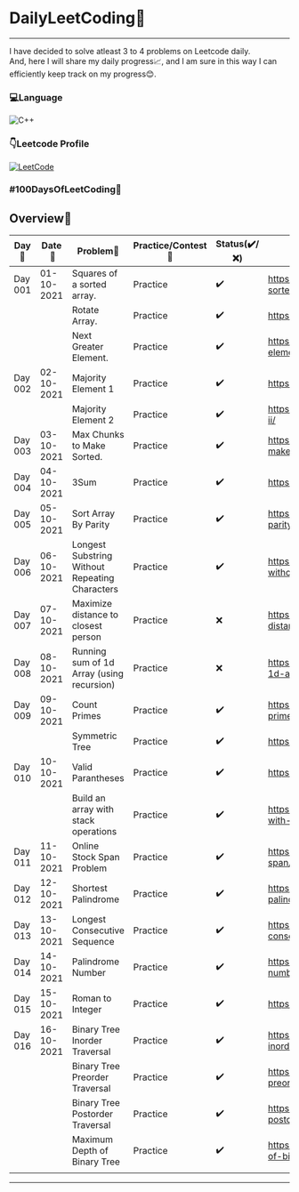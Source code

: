 # DailyLeetCoding🚀

 

--------


I have decided to solve atleast 3 to 4 problems on Leetcode daily.<br>
And, here I will share my daily progress📈,
 and I am sure in this way I can efficiently keep track on my progress😊.

### 💻Language
![C++](https://img.shields.io/badge/C%2B%2B-00599C?style=for-the-badge&logo=c%2B%2B&logoColor=white)

### 👇Leetcode Profile
<a href="https://leetcode.com/jyotikm1801/"><img alt="LeetCode" src="https://img.shields.io/badge/LeetCode-black?style=flat-square&logo=leetcode"></a>




### #100DaysOfLeetCoding🤘
## Overview:memo:

|**Day:pushpin:**|**Date &nbsp;:calendar:**|**Problem🧩**|**Practice/Contest🚨**|**Status(✔️/❌)**|**Reference Links :link:**|
|------|----------------------------|------------------------------------------|----------------------------------|----|------------------------------------------
|Day 001| 01-10-2021 | Squares of a sorted array.  | Practice  |✔️ | https://leetcode.com/problems/squares-of-a-sorted-array/
|       | | Rotate Array.  | Practice |✔️ | https://leetcode.com/problems/rotate-array/
|       | | Next Greater Element.  | Practice  |✔️ | https://leetcode.com/problems/next-greater-element-iii/
|Day 002| 02-10-2021 | Majority Element 1  | Practice  |✔️ | https://leetcode.com/problems/majority-element/
|| | Majority Element 2   | Practice |✔️ | https://leetcode.com/problems/majority-element-ii/
|Day 003| 03-10-2021 | Max Chunks to Make Sorted.  | Practice |✔️ | https://leetcode.com/problems/max-chunks-to-make-sorted/
|Day 004| 04-10-2021 | 3Sum  | Practice |✔️ | https://leetcode.com/problems/3sum/submissions/
|Day 005| 05-10-2021 | Sort Array By Parity  | Practice |✔️ | https://leetcode.com/problems/sort-array-by-parity/
|Day 006| 06-10-2021 | Longest Substring Without Repeating Characters  | Practice |✔️ | https://leetcode.com/problems/longest-substring-without-repeating-characters/
|Day 007| 07-10-2021 | Maximize distance to closest person  | Practice | ❌|https://leetcode.com/problems/maximize-distance-to-closest-person/submissions/
|Day 008| 08-10-2021 | Running sum of 1d Array (using recursion)  | Practice  |❌ | https://leetcode.com/problems/running-sum-of-1d-array/submissions/
|Day 009| 09-10-2021 | Count Primes  | Practice |✔️ | https://leetcode.com/problems/count-primes/submissions/
|| | Symmetric Tree  | Practice |✔️ | https://leetcode.com/problems/symmetric-tree/
|Day 010| 10-10-2021 | Valid Parantheses  | Practice |✔️| https://leetcode.com/problems/valid-parentheses/
| | | Build an array with stack operations  | Practice |✔️|https://leetcode.com/problems/build-an-array-with-stack-operations/
|Day 011| 11-10-2021 | Online Stock Span Problem  | Practice |✔️|https://leetcode.com/problems/online-stock-span/
|Day 012|12-10-2021 | Shortest Palindrome  | Practice  |✔️|https://leetcode.com/problems/shortest-palindrome/
|Day 013|13-10-2021 | Longest Consecutive Sequence  | Practice |✔️|https://leetcode.com/problems/longest-consecutive-sequence/
|Day 014|14-10-2021| Palindrome Number  |Practice  |✔️|https://leetcode.com/problems/palindrome-number/
|Day 015|15-10-2021 | Roman to Integer  |Practice  |✔️|https://leetcode.com/problems/roman-to-integer/
|Day 016|16-10-2021 | Binary Tree Inorder Traversal  | Practice |✔️|https://leetcode.com/problems/binary-tree-inorder-traversal/
| | | Binary Tree Preorder Traversal  |Practice  |✔️|https://leetcode.com/problems/binary-tree-preorder-traversal/
| | | Binary Tree Postorder Traversal   | Practice |✔️|https://leetcode.com/problems/binary-tree-postorder-traversal/
| | | Maximum Depth of Binary Tree  | Practice |✔️|https://leetcode.com/problems/maximum-depth-of-binary-tree/
| | |   |  |
  
--------
  
<!-- ### 👩‍💻 Other Online Coding Profile
  
-   <a href="https://www.codechef.com/users/jyotikm1801"><img alt="CodeChef" src="https://img.shields.io/badge/CodeChef-black?style=flat-square&logo=codechef"></a>
-   <a href="https://www.hackerrank.com/outofamo"><img alt="HackerRank" src="https://img.shields.io/badge/HackerRank-black?style=flat-square&logo=hackerrank"></a>
-   <a href="https://codeforces.com/profile/jyotikm1801"><img alt="Codeforces" src="https://img.shields.io/badge/Codeforces-black?style=flat-square&logo=codeforces"></a>
-   <a href="https://www.hackerearth.com/@jyoti1047"><img alt="HackerEarth" src="https://img.shields.io/badge/HackerEarth-black?style=flat-square&logo=hackerearth"></a>
-   <a href="https://auth.geeksforgeeks.org/user/jyotikm1801/profile"><img alt="Geeksforgeeks" src="https://img.shields.io/badge/GeeksforGeeks-black?style=flat-square&logo=geeksforgeeks"></a> -->
   
   

